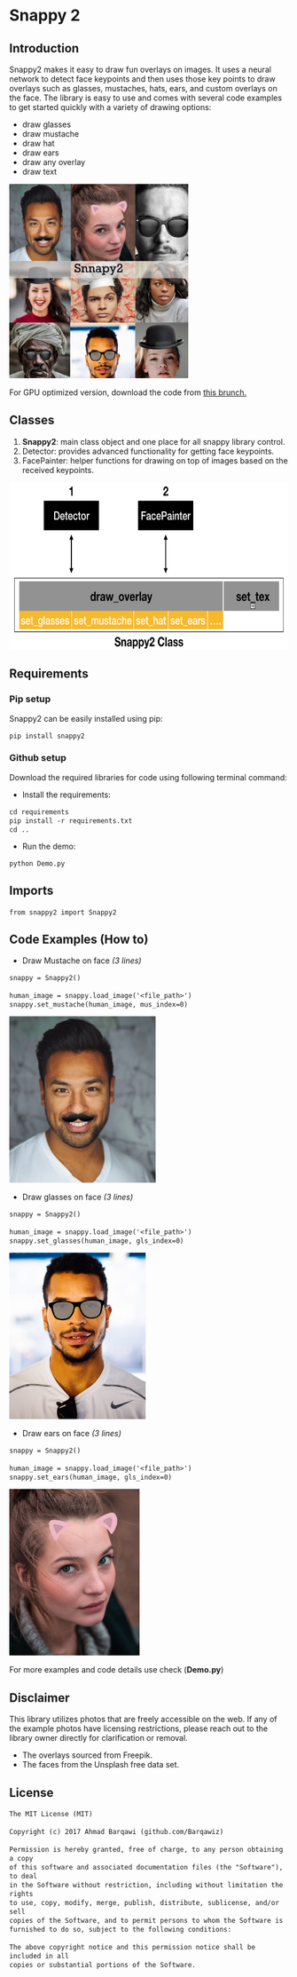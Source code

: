 # Snappy 2

## Introduction
Snappy2 makes it easy to draw fun overlays on images. It uses a neural network to detect face keypoints and then uses those key points to draw overlays such as glasses, mustaches, hats, ears, and custom overlays on the face. The library is easy to use and comes with several code examples to get started quickly with a variety of drawing options:<br>
- draw glasses
- draw mustache
- draw hat
- draw ears
- draw any overlay
- draw text

<img height="350px" src="snappy2/resource/example/people_cover.png" alt="[ Cover Image ]"/>

For GPU optimized version, download the code from [this brunch.](https://github.com/Barqawiz/Snnapy2-Filters/tree/dlib)

## Classes
1. **Snappy2**: main class object and one place for all snappy library control.
2. Detector: provides advanced functionality for getting face keypoints.
3. FacePainter: helper functions for drawing on top of images based on the received keypoints.

<img height="300px" src="snappy2/resource/example/arch.png" alt="[ Snappy2 Structure ]"/>

## Requirements
### Pip setup
Snappy2 can be easily installed using pip:
```
pip install snappy2
```

### Github setup
Download the required libraries for code using following terminal command:
- Install the requirements:
```
cd requirements
pip install -r requirements.txt
cd ..
```
- Run the demo:
```
python Demo.py
```

## Imports
```
from snappy2 import Snappy2
```

## Code Examples (How to)
- Draw Mustache on face *(3 lines)*
 ```
 snappy = Snappy2()
 
 human_image = snappy.load_image('<file_path>')
 snappy.set_mustache(human_image, mus_index=0)
 ```
 <img height="300px" src="snappy2/resource/example/tony_mustache.PNG" alt="[ Mustache Image ]"/>

- Draw glasses on face *(3 lines)*
```
snappy = Snappy2()

human_image = snappy.load_image('<file_path>')
snappy.set_glasses(human_image, gls_index=0)
```

<img height="300px" src="snappy2/resource/example/tony_glasses.PNG" alt="[ Glass Image ]"/>

- Draw ears on face *(3 lines)*
```
snappy = Snappy2()

human_image = snappy.load_image('<file_path>')
snappy.set_ears(human_image, gls_index=0)
```
<img height="300px" src="snappy2/resource/example/ears_on_face.PNG" alt="[ Ears Image ]"/>

For more examples and code details use check (**Demo.py**)

## Disclaimer
This library utilizes photos that are freely accessible on the web. If any of the example photos have licensing restrictions, please reach out to the library owner directly for clarification or removal.
- The overlays sourced from Freepik.
- The faces from the Unsplash free data set.

License
-------
    The MIT License (MIT)

    Copyright (c) 2017 Ahmad Barqawi (github.com/Barqawiz)

    Permission is hereby granted, free of charge, to any person obtaining a copy
    of this software and associated documentation files (the "Software"), to deal
    in the Software without restriction, including without limitation the rights
    to use, copy, modify, merge, publish, distribute, sublicense, and/or sell
    copies of the Software, and to permit persons to whom the Software is
    furnished to do so, subject to the following conditions:

    The above copyright notice and this permission notice shall be included in all
    copies or substantial portions of the Software.
